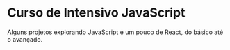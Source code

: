 # Curso de Intensivo JavaScript

Alguns projetos explorando JavaScript e um pouco de React, do básico até o avançado. 

